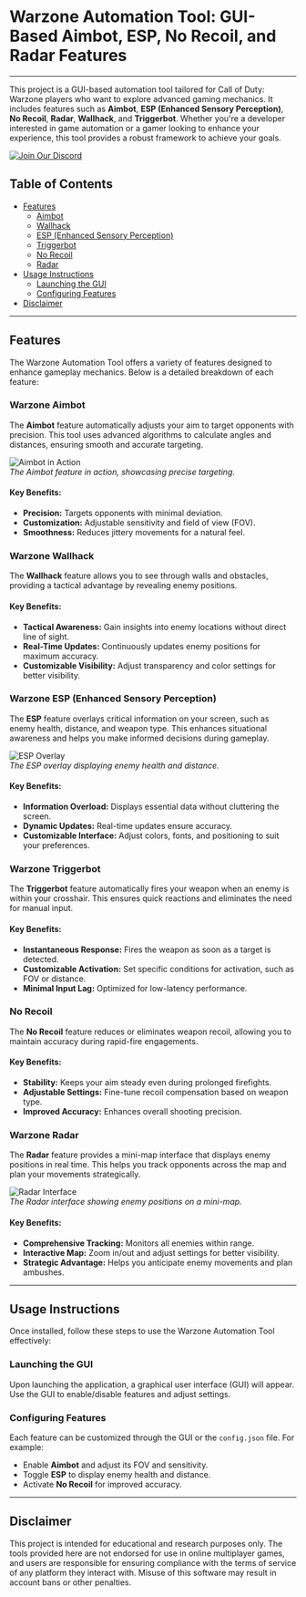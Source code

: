 # Warzone Automation Tool: GUI-Based Aimbot, ESP, No Recoil, and Radar Features

---

This project is a GUI-based automation tool tailored for Call of Duty: Warzone players who want to explore advanced gaming mechanics. It includes features such as **Aimbot**, **ESP (Enhanced Sensory Perception)**, **No Recoil**, **Radar**, **Wallhack**, and **Triggerbot**. Whether you're a developer interested in game automation or a gamer looking to enhance your experience, this tool provides a robust framework to achieve your goals.

[![Join Our Discord](https://img.shields.io/discord/1174326154207953006?color=5865F2\&label=Join%20Discord\&logo=discord\&style=for-the-badge)](https://discord.com/servers/elusion-cheats-1174326154207953006)

## Table of Contents
- [Features](#features)
  - [Aimbot](#Warzoneaimbot)
  - [Wallhack](#Warzone_wallhack)
  - [ESP (Enhanced Sensory Perception)](#esp-enhanced-sensory-perception)
  - [Triggerbot](#Warzone_triggerbot)
  - [No Recoil](#Warzone_no-recoil)
  - [Radar](#Warzone_radar)
- [Usage Instructions](#usage-instructions)
  - [Launching the GUI](#launching-the-gui)
  - [Configuring Features](#configuring-features)
- [Disclaimer](#disclaimer)

---

## Features

The Warzone Automation Tool offers a variety of features designed to enhance gameplay mechanics. Below is a detailed breakdown of each feature:

### Warzone Aimbot
The **Aimbot** feature automatically adjusts your aim to target opponents with precision. This tool uses advanced algorithms to calculate angles and distances, ensuring smooth and accurate targeting.

![Aimbot in Action](images/aimbot-demo.gif)  
*The Aimbot feature in action, showcasing precise targeting.*

#### Key Benefits:
- **Precision:** Targets opponents with minimal deviation.
- **Customization:** Adjustable sensitivity and field of view (FOV).
- **Smoothness:** Reduces jittery movements for a natural feel.

### Warzone Wallhack
The **Wallhack** feature allows you to see through walls and obstacles, providing a tactical advantage by revealing enemy positions.

#### Key Benefits:
- **Tactical Awareness:** Gain insights into enemy locations without direct line of sight.
- **Real-Time Updates:** Continuously updates enemy positions for maximum accuracy.
- **Customizable Visibility:** Adjust transparency and color settings for better visibility.

### Warzone ESP (Enhanced Sensory Perception)
The **ESP** feature overlays critical information on your screen, such as enemy health, distance, and weapon type. This enhances situational awareness and helps you make informed decisions during gameplay.

![ESP Overlay](images/esp-demo.png)  
*The ESP overlay displaying enemy health and distance.*

#### Key Benefits:
- **Information Overload:** Displays essential data without cluttering the screen.
- **Dynamic Updates:** Real-time updates ensure accuracy.
- **Customizable Interface:** Adjust colors, fonts, and positioning to suit your preferences.

### Warzone Triggerbot
The **Triggerbot** feature automatically fires your weapon when an enemy is within your crosshair. This ensures quick reactions and eliminates the need for manual input.

#### Key Benefits:
- **Instantaneous Response:** Fires the weapon as soon as a target is detected.
- **Customizable Activation:** Set specific conditions for activation, such as FOV or distance.
- **Minimal Input Lag:** Optimized for low-latency performance.

### No Recoil
The **No Recoil** feature reduces or eliminates weapon recoil, allowing you to maintain accuracy during rapid-fire engagements.

#### Key Benefits:
- **Stability:** Keeps your aim steady even during prolonged firefights.
- **Adjustable Settings:** Fine-tune recoil compensation based on weapon type.
- **Improved Accuracy:** Enhances overall shooting precision.

### Warzone Radar
The **Radar** feature provides a mini-map interface that displays enemy positions in real time. This helps you track opponents across the map and plan your movements strategically.

![Radar Interface](images/radar-demo.png)  
*The Radar interface showing enemy positions on a mini-map.*

#### Key Benefits:
- **Comprehensive Tracking:** Monitors all enemies within range.
- **Interactive Map:** Zoom in/out and adjust settings for better visibility.
- **Strategic Advantage:** Helps you anticipate enemy movements and plan ambushes.

---

## Usage Instructions

Once installed, follow these steps to use the Warzone Automation Tool effectively:

### Launching the GUI
Upon launching the application, a graphical user interface (GUI) will appear. Use the GUI to enable/disable features and adjust settings.

### Configuring Features
Each feature can be customized through the GUI or the `config.json` file. For example:
- Enable **Aimbot** and adjust its FOV and sensitivity.
- Toggle **ESP** to display enemy health and distance.
- Activate **No Recoil** for improved accuracy.

---

## Disclaimer

This project is intended for educational and research purposes only. The tools provided here are not endorsed for use in online multiplayer games, and users are responsible for ensuring compliance with the terms of service of any platform they interact with. Misuse of this software may result in account bans or other penalties.
